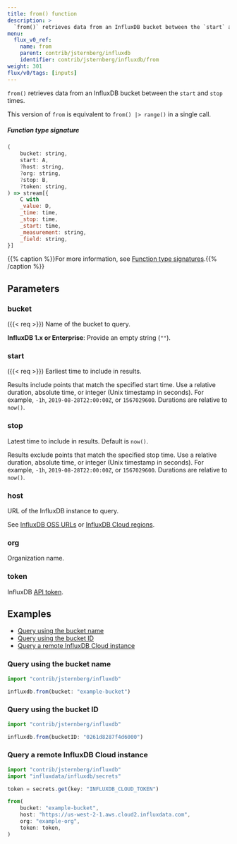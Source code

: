 ```yaml
---
title: from() function
description: >
  `from()` retrieves data from an InfluxDB bucket between the `start` and `stop` times.
menu:
  flux_v0_ref:
    name: from
    parent: contrib/jsternberg/influxdb
    identifier: contrib/jsternberg/influxdb/from
weight: 301
flux/v0/tags: [inputs]
---
```


<!------------------------------------------------------------------------------

IMPORTANT: This page was generated from comments in the Flux source code. Any
edits made directly to this page will be overwritten the next time the
documentation is generated. 

To make updates to this documentation, update the function comments above the
function definition in the Flux source code:

https://github.com/influxdata/flux/blob/master/stdlib/contrib/jsternberg/influxdb/influxdb.flux#L83-L111

Contributing to Flux: https://github.com/influxdata/flux#contributing
Fluxdoc syntax: https://github.com/influxdata/flux/blob/master/docs/fluxdoc.md

------------------------------------------------------------------------------->

`from()` retrieves data from an InfluxDB bucket between the `start` and `stop` times.

This version of `from` is equivalent to `from() |> range()` in a single call.

##### Function type signature

```js
(
    bucket: string,
    start: A,
    ?host: string,
    ?org: string,
    ?stop: B,
    ?token: string,
) => stream[{
    C with
    _value: D,
    _time: time,
    _stop: time,
    _start: time,
    _measurement: string,
    _field: string,
}]
```

{{% caption %}}For more information, see [Function type signatures](/flux/v0/function-type-signatures/).{{% /caption %}}

## Parameters

### bucket
({{< req >}})
Name of the bucket to query.

**InfluxDB 1.x or Enterprise**: Provide an empty string (`""`).

### start
({{< req >}})
Earliest time to include in results.

Results include points that match the specified start time.
Use a relative duration, absolute time, or integer (Unix timestamp in seconds).
For example, `-1h`, `2019-08-28T22:00:00Z`, or `1567029600`.
Durations are relative to `now()`.

### stop

Latest time to include in results. Default is `now()`.

Results exclude points that match the specified stop time.
Use a relative duration, absolute time, or integer (Unix timestamp in seconds).
For example, `-1h`, `2019-08-28T22:00:00Z`, or `1567029600`.
Durations are relative to `now()`.

### host

URL of the InfluxDB instance to query.

See [InfluxDB OSS URLs](/influxdb/latest/reference/urls/)
or [InfluxDB Cloud regions](/influxdb/cloud/reference/regions/).

### org

Organization name.



### token

InfluxDB [API token](/influxdb/latest/security/tokens/).




## Examples

- [Query using the bucket name](#query-using-the-bucket-name)
- [Query using the bucket ID](#query-using-the-bucket-id)
- [Query a remote InfluxDB Cloud instance](#query-a-remote-influxdb-cloud-instance)

### Query using the bucket name

```js
import "contrib/jsternberg/influxdb"

influxdb.from(bucket: "example-bucket")

```


### Query using the bucket ID

```js
import "contrib/jsternberg/influxdb"

influxdb.from(bucketID: "0261d8287f4d6000")

```


### Query a remote InfluxDB Cloud instance

```js
import "contrib/jsternberg/influxdb"
import "influxdata/influxdb/secrets"

token = secrets.get(key: "INFLUXDB_CLOUD_TOKEN")

from(
    bucket: "example-bucket",
    host: "https://us-west-2-1.aws.cloud2.influxdata.com",
    org: "example-org",
    token: token,
)

```


